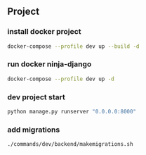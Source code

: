 ## Project


### install docker project
```bash
docker-compose --profile dev up --build -d
```

### run docker ninja-django
```bash
docker-compose --profile dev up -d
```

### dev project start
```bash
python manage.py runserver "0.0.0.0:8000"
```

### add migrations
```bash
./commands/dev/backend/makemigrations.sh
```
